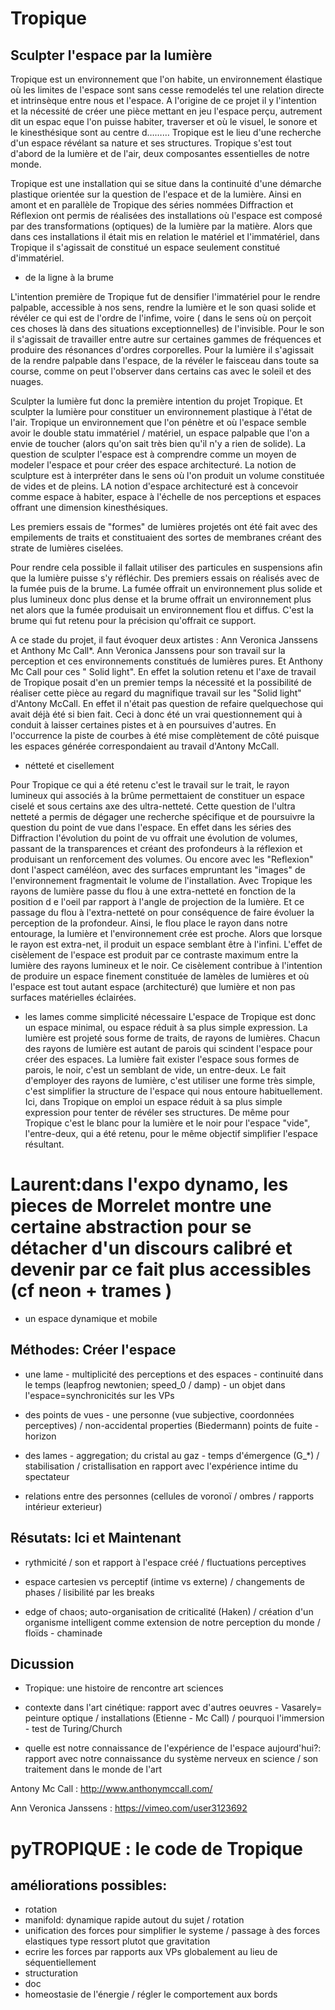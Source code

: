 
Tropique
========

Sculpter l'espace par la lumière
--------------------------------
Tropique est un environnement que l'on habite, un environnement élastique où les limites de l'espace sont sans cesse remodelés tel une relation directe et intrinsèque entre nous et l'espace.
A l'origine de ce projet il y l'intention et la nécessité de créer une pièce mettant en jeu l'espace perçu, autrement dit un espac eque l'on puisse habiter, traverser et où le visuel, le sonore et le kinesthésique sont au centre d………
Tropique est le lieu d'une recherche d'un espace révélant sa nature et ses structures. Tropique s'est tout d'abord de la lumière et de l'air, deux composantes essentielles de notre monde.

Tropique est une installation qui se situe dans la continuité d'une démarche plastique orientée sur la question de l'espace et de la lumière.
Ainsi en amont et en parallèle de Tropique des séries nommées Diffraction et Réflexion ont permis de réalisées des installations où l'espace est composé par des transformations (optiques) de la  lumière par la matière. Alors que dans ces installations il était mis en relation le matériel et l'immatériel, dans Tropique il s'agissait de constitué un espace seulement constitué d'immatériel.

 * de la ligne à la brume

L'intention première de Tropique fut de densifier l'immatériel pour le rendre palpable, accessible à nos sens, rendre la lumière et le son quasi solide et révéler ce qui est de l'ordre de l'infime, voire ( dans le sens où on perçoit ces choses là dans des situations exceptionnelles) de l'invisible.
Pour le son il s'agissait de travailler entre autre sur certaines gammes de fréquences et produire des résonances d'ordres corporelles.
Pour la lumière il s'agissait de la rendre palpable dans l'espace, de la révéler le faisceau dans toute sa course, comme on peut l'observer dans certains cas avec le soleil et des nuages.

Sculpter la lumière fut donc la première intention du projet Tropique. Et sculpter la lumière pour constituer un environnement plastique à l'état de l'air. Tropique un environnement que l'on pénètre et où l'espace semble avoir le double statu immatériel / matériel, un espace palpable que l'on a envie de toucher (alors qu'on sait très bien qu'il n'y a rien de solide). 
La question de sculpter l'espace est à comprendre comme un moyen de modeler l'espace et pour créer des espace architecturé. La notion de sculpture est à interpréter dans le sens où l'on produit un volume constituée de vides et de pleins. LA notion d'espace architecturé est à concevoir comme espace à habiter, espace à l'échelle de nos perceptions et espaces offrant une dimension kinesthésiques.

Les premiers essais de "formes" de lumières projetés ont été fait avec des empilements de traits et constituaient des sortes de membranes créant des strate de lumières ciselées.

Pour rendre cela possible il fallait utiliser des particules en suspensions afin que la lumière puisse s'y réfléchir. Des premiers essais on réalisés avec de la fumée puis de la brume. La fumée offrait un environnement plus solide et plus lumineux donc plus dense et la brume offrait un environnement plus net alors que la fumée produisait un environnement flou et diffus.
C'est la brume qui fut retenu pour la précision qu'offrait ce support.

A ce stade du projet, il faut évoquer deux artistes : 
Ann Veronica Janssens et Anthony Mc Call*. Ann Veronica Janssens pour son travail sur la perception et ces environnements constitués de lumières pures. Et Anthony Mc Call pour ces " Solid light". En effet la solution retenu et l'axe de travail de Tropique posait d'en un premier temps la nécessité et la possibilité de réaliser cette pièce au regard du magnifique travail sur les "Solid light" d'Antony McCall. En effet il n'était pas question de refaire quelquechose qui avait déjà été si bien fait. Ceci à donc été un vrai questionnement qui à conduit à laisser certaines pistes et à en poursuives d'autres. En l'occurrence la piste de courbes à été mise complètement de côté puisque les espaces générée correspondaient au travail d'Antony McCall.

 * nétteté et cisellement
 
Pour Tropique ce qui a été retenu c'est le travail sur le trait, le rayon lumineux qui associés à la brûme permettaient de constituer un espace ciselé et sous certains axe des ultra-netteté. Cette question de l'ultra netteté a permis de dégager une recherche spécifique et de poursuivre la question du point de vue dans l'espace. En effet dans les séries des Diffraction l'évolution du point de vu offrait une évolution de volumes, passant de la transparences et créant des profondeurs à la réflexion et produisant un renforcement des volumes. Ou encore avec les "Reflexion" dont l'aspect caméléon, avec des surfaces empruntant les "images" de l'environnement fragmentait le volume de l'installation.
Avec Tropique les rayons de lumière passe du flou à une extra-netteté en fonction de la position d e l'oeil par rapport à l'angle de projection de la lumière. Et ce passage du flou à l'extra-netteté on pour conséquence de faire évoluer la perception de la profondeur. Ainsi, le flou place le rayon dans notre entourage, la lumière et l'environnement crée est proche. Alors que lorsque le rayon est extra-net, il produit un espace semblant être à l'infini. L'effet de cisèlement de l'espace est produit par ce contraste maximum entre la lumière des rayons lumineux et le noir. Ce cisèlement contribue à l'intention de produire un espace finement constituée de lamèles de lumières et où l'espace est tout autant espace (architecturé) que lumière et non pas surfaces matérielles éclairées.


 * les lames comme simplicité nécessaire
L'espace de Tropique est donc un espace minimal, ou espace réduit à sa plus simple expression. La lumière est projeté sous forme de traits, de rayons de lumières. Chacun des rayons de lumière est autant de parois qui scindent l'espace pour créer des espaces. La lumière fait exister l'espace sous formes de parois, le noir, c'est un semblant de vide, un entre-deux.
Le fait d'employer des rayons de lumière, c'est utiliser une forme très simple, c'est simplifier la structure de l'espace qui nous entoure habituellement. Ici, dans Tropique on emploi un espace réduit à sa plus simple expression pour tenter de révéler ses structures. De même pour Tropique c'est le blanc pour la lumière et le noir pour l'espace "vide", l'entre-deux, qui a été retenu, pour le même objectif simplifier l'espace résultant.
# Laurent:dans l'expo dynamo, les pieces de  Morrelet montre une certaine abstraction pour se détacher d'un discours calibré et devenir par ce fait plus accessibles (cf neon + trames )

* un espace dynamique et mobile


Méthodes: Créer l'espace
-----------------------

 * une lame - multiplicité des perceptions et des espaces - continuité dans le temps (leapfrog newtonien; speed_0 / damp) - un objet dans l'espace=synchronicités sur les VPs

 * des points de vues - une personne (vue subjective, coordonnées perceptives) / non-accidental properties (Biedermann)  points de fuite - horizon

 * des lames - aggregation; du cristal au gaz - temps d'émergence (G_*) / stabilisation / cristallisation en rapport avec l'expérience intime du spectateur

 * relations entre des personnes (cellules de voronoï / ombres / rapports intérieur exterieur)

Résutats: Ici et Maintenant
---------------------------

 * rythmicité / son et rapport à l'espace créé / fluctuations perceptives

 * espace cartesien vs perceptif (intime vs externe) / changements de phases / lisibilité par les breaks

 * edge of chaos; auto-organisation de criticalité (Haken) / création d'un organisme intelligent comme extension de notre perception du monde / floïds - chaminade

Dicussion
---------

 * Tropique: une histoire de rencontre art sciences

 * contexte dans l'art cinétique: rapport avec d'autres oeuvres  - Vasarely= peinture optique / installations (Etienne - Mc Call) / pourquoi l'immersion - test de Turing/Church

 * quelle est notre connaissance de l'expérience de l'espace aujourd'hui?: rapport avec notre connaissance du système nerveux en science / son traitement dans le monde de l'art


Antony Mc Call : http://www.anthonymccall.com/

Ann Veronica Janssens : https://vimeo.com/user3123692

pyTROPIQUE : le code de Tropique
================================

améliorations possibles:
------------------------
* rotation 
* manifold: dynamique rapide autout du sujet / rotation
* unification des forces pour simplifier le systeme / passage à des forces elastiques type ressort plutot que gravitation
* ecrire les forces par rapports aux VPs globalement au lieu de séquentiellement
* structuration
* doc
* homeostasie de l'énergie / régler le comportement aux bords
